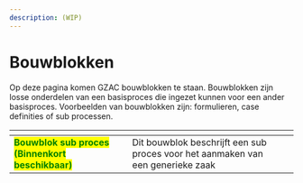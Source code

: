```yaml
---
description: (WIP)
---
```


# Bouwblokken

Op deze pagina komen GZAC bouwblokken te staan. Bouwblokken zijn losse onderdelen van een basisproces die ingezet kunnen voor een ander basisproces. Voorbeelden van bouwblokken zijn: formulieren, case definities of sub processen.

<table data-view="cards"><thead><tr><th></th><th></th><th></th></tr></thead><tbody><tr><td><mark style="color:green;"><strong>Bouwblok sub proces (Binnenkort beschikbaar)</strong></mark></td><td>Dit bouwblok beschrijft een sub proces voor het aanmaken van een generieke zaak</td><td></td></tr></tbody></table>
